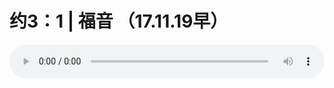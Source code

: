 # 约3：1 | 福音 （17.11.19早）

<audio style="width: 100%;" preload="false" controls controlslist="nodownload"><source src="http://file.simai.life/audio/mp3/old/16070.mp3" type="audio/mpeg">Your browser does not support the audio element.</audio>


